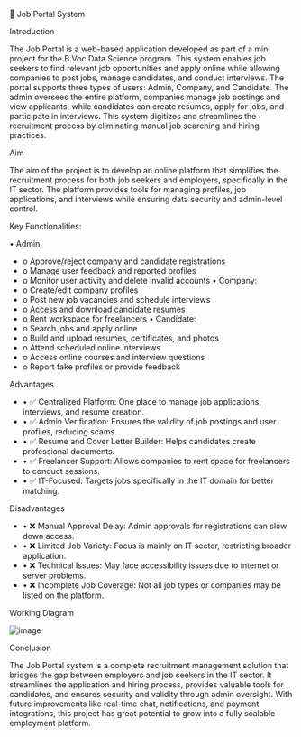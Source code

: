 

💼 Job Portal System

Introduction

The Job Portal is a web-based application developed as part of a mini project for the B.Voc Data Science program. This system enables job seekers to find relevant job opportunities and apply online while allowing companies to post jobs, manage candidates, and conduct interviews.
The portal supports three types of users: Admin, Company, and Candidate. The admin oversees the entire platform, companies manage job postings and view applicants, while candidates can create resumes, apply for jobs, and participate in interviews. This system digitizes and streamlines the recruitment process by eliminating manual job searching and hiring practices.

Aim

The aim of the project is to develop an online platform that simplifies the recruitment process for both job seekers and employers, specifically in the IT sector. The platform provides tools for managing profiles, job applications, and interviews while ensuring data security and admin-level control.

Key Functionalities:

•	Admin:
- o	Approve/reject company and candidate registrations
- o	Manage user feedback and reported profiles
- o	Monitor user activity and delete invalid accounts
•	Company:
- o	Create/edit company profiles
- o	Post new job vacancies and schedule interviews
- o	Access and download candidate resumes
- o	Rent workspace for freelancers
•	Candidate:
- o	Search jobs and apply online
- o	Build and upload resumes, certificates, and photos
- o	Attend scheduled online interviews
- o	Access online courses and interview questions
- o	Report fake profiles or provide feedback

Advantages

- •	✅ Centralized Platform: One place to manage job applications, interviews, and resume creation.
- •	✅ Admin Verification: Ensures the validity of job postings and user profiles, reducing scams.
- •	✅ Resume and Cover Letter Builder: Helps candidates create professional documents.
- •	✅ Freelancer Support: Allows companies to rent space for freelancers to conduct sessions.
- •	✅ IT-Focused: Targets jobs specifically in the IT domain for better matching.

Disadvantages

- •	❌ Manual Approval Delay: Admin approvals for registrations can slow down access.
- •	❌ Limited Job Variety: Focus is mainly on IT sector, restricting broader application.
- •	❌ Technical Issues: May face accessibility issues due to internet or server problems.
- •	❌ Incomplete Job Coverage: Not all job types or companies may be listed on the platform.




Working Diagram 

![image](https://github.com/user-attachments/assets/98625717-e85b-4a31-b2e3-9cc8b3b4901e)

 
Conclusion

The Job Portal system is a complete recruitment management solution that bridges the gap between employers and job seekers in the IT sector. It streamlines the application and hiring process, provides valuable tools for candidates, and ensures security and validity through admin oversight. With future improvements like real-time chat, notifications, and payment integrations, this project has great potential to grow into a fully scalable employment platform.



